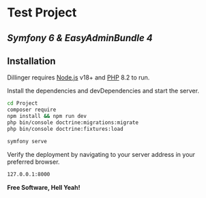 # Test Project
## _Symfony 6 & EasyAdminBundle 4_

## Installation

Dillinger requires [Node.js](https://nodejs.org/) v18+ and [PHP](https://www.php.net/releases/8.2/en.php) 8.2 to run.

Install the dependencies and devDependencies and start the server.

```sh
cd Project
composer require
npm install && npm run dev
php bin/console doctrine:migrations:migrate
php bin/console doctrine:fixtures:load     

symfony serve
```

Verify the deployment by navigating to your server address in
your preferred browser.

```sh
127.0.0.1:8000
```

**Free Software, Hell Yeah!**
